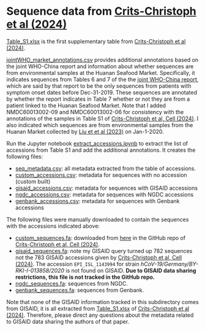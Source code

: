 # Sequence data from [Crits-Christoph et al (2024)](https://www.cell.com/cell/fulltext/S0092-8674(24)00901-2)

[Table_S1.xlsx](Table_S1.xlsx) is the first supplementary table from [Crits-Christoph et al (2024)](https://www.cell.com/cell/fulltext/S0092-8674(24)00901-2).

[jointWHO_market_annotations.csv](jointWHO_market_annotations.csv) provides additional annotations based on the joint WHO-China report and information about whether sequences are from environmental samples at the Huanan Seafood Market. Specifically, it indicates sequences from Tables 6 and 7 of the the [joint WHO-China report](https://www.who.int/publications/i/item/who-convened-global-study-of-origins-of-sars-cov-2-china-part), which are said by that report to be the only sequences from patients with symptom onset dates before Dec-31-2019. These sequences are annotated by whether the report indicates in Table 7 whether or not they are from a patient linked to the Huanan Seafood Market. Note that I added NMDC60013002-09 and NMDC60013002-06 for consistency with the annotations of the samples in Table S1 of [Crits-Christoph et al, Cell (2024)](https://www.cell.com/cell/fulltext/S0092-8674(24)00901-2). I also indicated which sequences are from environmental samples from the Huanan Market collected by [Liu et et al (2023)](https://www.nature.com/articles/s41586-023-06043-2) on Jan-1-2020.

Run the Jupyter notebook [extract_accessions.ipynb](extract_accessions.ipynb) to extract the list of accessions from Table S1 and add the additional annotations. It creates the following files:
  - [seq_metadata.csv](seq_metadata.csv): all metadata extracted from the table of accessions.
  - [custom_accessions.csv](custom_accessions.csv): metadata for sequences with no accession (custom built)
  - [gisaid_accessions.csv](gisaid_accessions.csv): metadata for sequences with GISAID accessions
  - [ngdc_accessions.csv](ngdc_accessions.csv): metadata for sequences with NGDC accessions
  - [genbank_accessions.csv](genbank_accessions.csv): metadata for sequences with Genbank accessions

The following files were manually downloaded to contain the sequences with the accessions indicated above:
  - [custom_sequences.fa](custom_sequences.fa): downloaded from [here](https://github.com/sars-cov-2-origins/huanan-market-environment/tree/main/sars2_phylogenetics/HSM_sequences) in the GitHub repo of [Crits-Christoph et al, Cell (2024)](https://www.cell.com/cell/fulltext/S0092-8674(24)00901-2).
  - [gisaid_sequences.fa](gisaid_sequences.fa): note my GISAID query turned up 782 sequences not the 783 GISAID accessions given by [Crits-Christoph et al, Cell (2024)](https://www.cell.com/cell/fulltext/S0092-8674(24)00901-2). The accession `EPI_ISL_1143994` for strain *hCoV-19/Germany/BY-RKI-I-013858/2020* is not found on GISAID. **Due to GISAID data sharing restrictions, this file is not tracked in the GitHub repo.**
  - [ngdc_sequences.fa](ngdc_sequences.fa): sequences from NGDC.
  - [genbank_sequences.fa](genbank_sequences.fa): sequences from Genbank.

Note that none of the GISAID information tracked in this subdirectory comes from GISAID, it is all extracted from [Table_S1.xlsx](Table_S1.xlsx) of [Crits-Christoph et al (2024)](https://www.cell.com/cell/fulltext/S0092-8674(24)00901-2).
Therefore, please direct any questions about the metadata related to GISAID data sharing the authors of that paper.
